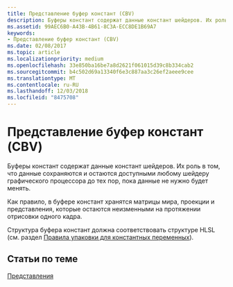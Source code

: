 ```yaml
---
title: Представление буфер констант (CBV)
description: Буферы констант содержат данные констант шейдеров. Их роль в том, что данные сохраняются и остаются доступными любому шейдеру графического процессора до тех пор, пока данные не нужно будет менять.
ms.assetid: 99AEC6B0-A43B-4B61-8C3A-ECC8DE1B69A7
keywords:
- Представление буфер констант (CBV)
ms.date: 02/08/2017
ms.topic: article
ms.localizationpriority: medium
ms.openlocfilehash: 33e850ba16be7a8d2621f061015d39c8b334cab2
ms.sourcegitcommit: b4c502d69a13340f6e3c887aa3c26ef2aeee9cee
ms.translationtype: MT
ms.contentlocale: ru-RU
ms.lasthandoff: 12/03/2018
ms.locfileid: "8475708"
---
```

# <a name="constant-buffer-view-cbv"></a>Представление буфер констант (CBV)


Буферы констант содержат данные констант шейдеров. Их роль в том, что данные сохраняются и остаются доступными любому шейдеру графического процессора до тех пор, пока данные не нужно будет менять.

Как правило, в буфере констант хранятся матрицы мира, проекции и представления, которые остаются неизменными на протяжении отрисовки одного кадра.

Структура буфера констант должна соответствовать структуре HLSL (см. раздел [Правила упаковки для константных переменных](https://msdn.microsoft.com/library/windows/desktop/bb509632.aspx)).

## <a name="span-idrelated-topicsspanrelated-topics"></a><span id="related-topics"></span>Статьи по теме


[Представления](views.md)

 

 




